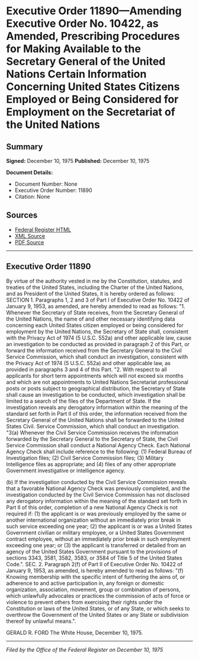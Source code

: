 # Executive Order 11890—Amending Executive Order No. 10422, as Amended, Prescribing Procedures for Making Available to the Secretary General of the United Nations Certain Information Concerning United States Citizens Employed or Being Considered for Employment on the Secretariat of the United Nations

## Summary

**Signed:** December 10, 1975
**Published:** December 10, 1975

**Document Details:**
- Document Number: None
- Executive Order Number: 11890
- Citation: None

## Sources
- [Federal Register HTML](https://www.presidency.ucsb.edu/documents/executive-order-11890-amending-executive-order-no-10422-amended-prescribing-procedures-for)
- [XML Source](None)
- [PDF Source](None)

---

## Executive Order 11890

By virtue of the authority vested in me by the Constitution, statutes, and treaties of the United States, including the Charter of the United Nations, and as President of the United States, it is hereby ordered as follows:
SECTION 1. Paragraphs 1, 2 and 3 of Part I of Executive Order No. 10422 of January 9, 1953, as amended, are hereby amended to read as follows:
"1. Whenever the Secretary of State receives, from the Secretary General of the United Nations, the name of and other necessary identifying data concerning each United States citizen employed or being considered for employment by the United Nations, the Secretary of State shall, consistent with the Privacy Act of 1974 (5 U.S.C. 552a) and other applicable law, cause an investigation to be conducted as provided in paragraph 2 of this Part, or forward the information received from the Secretary General to the Civil Service Commission, which shall conduct an investigation, consistent with the Privacy Act of 1974 (5 U.S.C. 552a) and other applicable law, as provided in paragraphs 3 and 4 of this Part.
"2. With respect to all applicants for short term appointments which will not exceed six months and which are not appointments to United Nations Secretariat professional posts or posts subject to geographical distribution, the Secretary of State shall cause an investigation to be conducted, which investigation shall be limited to a search of the files of the Department of State. If the investigation reveals any derogatory information within the meaning of the standard set forth in Part II of this order, the information received from the Secretary General of the United Nations shall be forwarded to the United States Civil. Service Commission, which shall conduct an investigation.
"3(a) Whenever the Civil Service Commission receives the information forwarded by the Secretary General to the Secretary of State, the Civil Service Commission shall conduct a National Agency Check. Each National Agency Check shall include reference to the following: (1) Federal Bureau of Investigation files; (2) Civil Service Commission files; (3) Military Intelligence files as appropriate; and (4) files of any other appropriate Government investigative or intelligence agency.

(b) If the investigation conducted by the Civil Service Commission reveals that a favorable National Agency Check was previously completed, and the investigation conducted by the Civil Service Commission has not disclosed any derogatory information within the meaning of the standard set forth in Part II of this order, completion of a new National Agency Check is not required if: (1) the applicant is or was previously employed by the same or another international organization without an immediately prior break in such service exceeding one year; (2) the applicant is or was a United States Government civilian or military employee, or a United States Government contract employee, without an immediately prior break in such employment exceeding one year; or (3) the applicant is transferred or detailed from an agency of the United States Government pursuant to the provisions of sections 3343, 3581, 3582, 3583, or 3584 of Title 5 of the United States Code.".
SEC. 2. Paragraph 2(f) of Part II of Executive Order No. 10422 of January 9, 1953, as amended, is hereby amended to read as follows:
"(f) Knowing membership with the specific intent of furthering the aims of, or adherence to and active participation in, any foreign or domestic organization, association, movement, group or combination of persons, which unlawfully advocates or practices the commission of acts of force or violence to prevent others from exercising their rights under the Constitution or laws of the United States, or of any State, or which seeks to overthrow the Government of the United States or any State or subdivision thereof by unlawful means.".

GERALD R. FORD
The White House,
December 10, 1975.

---

*Filed by the Office of the Federal Register on December 10, 1975*
